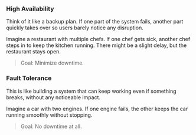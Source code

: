 ### High Availability

Think of it like a backup plan. If one part of the system fails, another part quickly takes over so users barely notice any disruption.

Imagine a restaurant with multiple chefs. If one chef gets sick, another chef steps in to keep the kitchen running. There might be a slight delay, but the restaurant stays open.

> Goal: Minimize downtime.

### Fault Tolerance

This is like building a system that can keep working even if something breaks, without any noticeable impact.

Imagine a car with two engines. If one engine fails, the other keeps the car running smoothly without stopping.

> Goal: No downtime at all.




